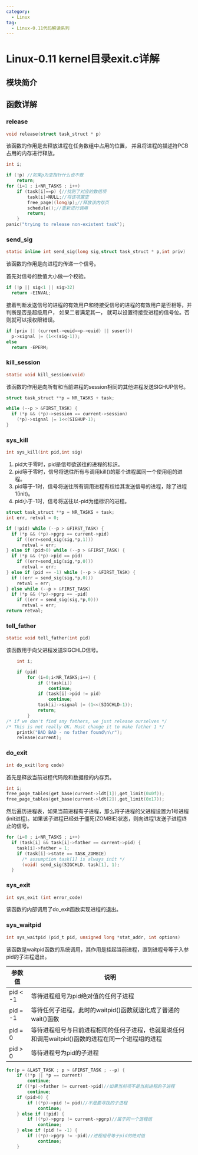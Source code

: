 ```yaml
---
category:
  - Linux
tag:
  - Linux-0.11代码解读系列
---
```



# Linux-0.11 kernel目录exit.c详解

## 模块简介

## 函数详解

### release
```c
void release(struct task_struct * p)
```
该函数的作用是去释放进程在任务数组中占用的位置， 并且将进程的描述符PCB占用的内存进行释放。

```c
int i;

if (!p) //如果p为空指针什么也不做
    return;
for (i=1 ; i<NR_TASKS ; i++)
    if (task[i]==p) {//找到了对应的数组项
        task[i]=NULL;//将该项置空
        free_page((long)p);//释放该内存页
        schedule();//重新进行调用
        return;
    }
panic("trying to release non-existent task");
```

### send_sig
```c
static inline int send_sig(long sig,struct task_struct * p,int priv)
```
该函数的作用是向进程的传递一个信号。

首先对信号的数值大小做一个校验。

```c
if (!p || sig<1 || sig>32)
  return -EINVAL;
```

接着判断发送信号的进程的有效用户和待接受信号的进程的有效用户是否相等，并判断是否是超级用户， 如果二者满足其一， 就可以设置待接受进程的信号位。否则就可以报权限错误。
```c
if (priv || (current->euid==p->euid) || suser())
  p->signal |= (1<<(sig-1));
else
  return -EPERM;
```

### kill_session
```c
static void kill_session(void)
```
该函数的作用是向所有和当前进程的session相同的其他进程发送SIGHUP信号。

```c
struct task_struct **p = NR_TASKS + task;

while (--p > &FIRST_TASK) {
  if (*p && (*p)->session == current->session)
    (*p)->signal |= 1<<(SIGHUP-1);
}
```
### sys_kill
```c
int sys_kill(int pid,int sig)
```

1. pid大于零时，pid是信号欲送往的进程的标识。
2. pid等于零时，信号将送往所有与调用kill()的那个进程属同一个使用组的进程。
3. pid等于-1时，信号将送往所有调用进程有权给其发送信号的进程，除了进程1(init)。
4. pid小于-1时，信号将送往以-pid为组标识的进程。

```c
struct task_struct **p = NR_TASKS + task;
int err, retval = 0;

if (!pid) while (--p > &FIRST_TASK) {
  if (*p && (*p)->pgrp == current->pid) 
    if ((err=send_sig(sig,*p,1)))
      retval = err;
} else if (pid>0) while (--p > &FIRST_TASK) {
  if (*p && (*p)->pid == pid) 
    if ((err=send_sig(sig,*p,0)))
      retval = err;
} else if (pid == -1) while (--p > &FIRST_TASK) {
  if ((err = send_sig(sig,*p,0)))
    retval = err;
} else while (--p > &FIRST_TASK)
  if (*p && (*p)->pgrp == -pid)
    if ((err = send_sig(sig,*p,0)))
      retval = err;
return retval;
```

### tell_father
```c
static void tell_father(int pid)
```
该函数用于向父进程发送SIGCHLD信号。

```c
	int i;

	if (pid)
		for (i=0;i<NR_TASKS;i++) {
			if (!task[i])
				continue;
			if (task[i]->pid != pid)
				continue;
			task[i]->signal |= (1<<(SIGCHLD-1));
			return;
		}
/* if we don't find any fathers, we just release ourselves */
/* This is not really OK. Must change it to make father 1 */
	printk("BAD BAD - no father found\n\r");
	release(current);
```
### do_exit
```c
int do_exit(long code)
```

首先是释放当前进程代码段和数据段的内存页。
```c
int i;
free_page_tables(get_base(current->ldt[1]),get_limit(0x0f));
free_page_tables(get_base(current->ldt[2]),get_limit(0x17));
```

然后遍历进程表，如果当前进程有子进程，那么将子进程的父进程设置为1号进程(init进程)。如果该子进程已经处于僵死(ZOMBIE)状态，则向进程1发送子进程终止的信号。
```c
for (i=0 ; i<NR_TASKS ; i++)
  if (task[i] && task[i]->father == current->pid) {
    task[i]->father = 1;
    if (task[i]->state == TASK_ZOMBIE)
      /* assumption task[1] is always init */
      (void) send_sig(SIGCHLD, task[1], 1);
  }
```
### sys_exit
```c
int sys_exit (int error_code)
```
该函数的内部调用了do_exit函数实现进程的退出。
### sys_waitpid
```c
int sys_waitpid (pid_t pid, unsigned long *stat_addr, int options)
```
该函数是waitpid函数的系统调用，其作用是挂起当前进程，直到进程号等于入参pid的子进程退出。

|参数值|说明|
|--|--|
|pid < -1|等待进程组号为pid绝对值的任何子进程|
|pid = -1|等待任何子进程，此时的waitpid()函数就退化成了普通的wait()函数|
|pid = 0|等待进程组号与目前进程相同的任何子进程，也就是说任何和调用waitpid()函数的进程在同一个进程组的进程|
|pid > 0|等待进程号为pid的子进程|


```c
for(p = &LAST_TASK ; p > &FIRST_TASK ; --p) {
    if (!*p || *p == current)
        continue;
    if ((*p)->father != current->pid)//如果当前项不是当前进程的子进程
        continue;
    if (pid>0) {
        if ((*p)->pid != pid)//不是要寻找的子进程
            continue;
    } else if (!pid) {
        if ((*p)->pgrp != current->pgrp)//属于同一个进程组
            continue;
    } else if (pid != -1) {
        if ((*p)->pgrp != -pid)//进程组号等于pid的绝对值
            continue;
    }
```